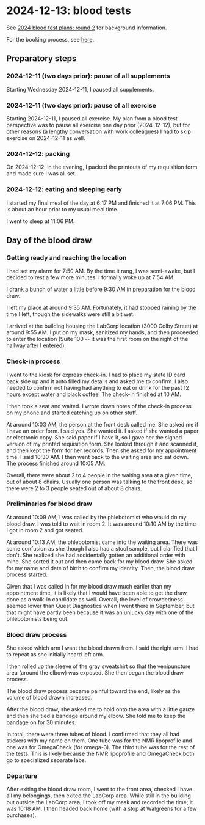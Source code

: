 # 2024-12-13: blood tests

See [2024 blood test plans: round 2](2024-blood-test-plans-round-2.md)
for background information.

For the booking process, see
[here](2024-blood-test-plans-round-2.md#test-order-and-appointment).

## Preparatory steps

### 2024-12-11 (two days prior): pause of all supplements

Starting Wednesday 2024-12-11, I paused all supplements.

### 2024-12-11 (two days prior): pause of all exercise

Starting 2024-12-11, I paused all exercise. My plan from a blood test
perspective was to pause all exercise one day prior (2024-12-12), but
for other reasons (a lengthy conversation with work colleagues) I had
to skip exercise on 2024-12-11 as well.

### 2024-12-12: packing

On 2024-12-12, in the evening, I packed the printouts of my
requisition form and made sure I was all set.

### 2024-12-12: eating and sleeping early

I started my final meal of the day at 6:17 PM and finished it at 7:06
PM. This is about an hour prior to my usual meal time.

I went to sleep at 11:06 PM.

## Day of the blood draw

### Getting ready and reaching the location

I had set my alarm for 7:50 AM. By the time it rang, I was semi-awake,
but I decided to rest a few more minutes. I formally woke up at 7:54
AM.

I drank a bunch of water a little before 9:30 AM in preparation for
the blood draw.

I left my place at around 9:35 AM. Fortunately, it had stopped raining
by the time I left, though the sidewalks were still a bit wet.

I arrived at the building housing the LabCorp location (3000 Colby
Street) at around 9:55 AM. I put on my mask, sanitized my hands, and
then proceeded to enter the location (Suite 100 -- it was the first
room on the right of the hallway after I entered).

### Check-in process

I went to the kiosk for express check-in. I had to place my state ID
card back side up and it auto filled my details and asked me to
confirm. I also needed to confirm not having had anything to eat or
drink for the past 12 hours except water and black coffee. The
check-in finished at 10 AM.

I then took a seat and waited. I wrote down notes of the check-in
process on my phone and started catching up on other stuff.

At around 10:03 AM, the person at the front desk called me. She asked
me if I have an order form. I said yes. She wanted it. I asked if she
wanted a paper or electronic copy. She said paper if I have it, so I
gave her the signed version of my printed requisition form. She looked
through it and scanned it, and then kept the form for her
records. Then she asked for my appointment time. I said 10:30 AM. I
then went back to the waiting area and sat down. The process finished
around 10:05 AM.

Overall, there were about 2 to 4 people in the waiting area at a given
time, out of about 8 chairs. Usually one person was talking to the
front desk, so there were 2 to 3 people seated out of about 8 chairs.

### Preliminaries for blood draw

At around 10:09 AM, I was called by the phlebotomist who would do my
blood draw. I was told to wait in room 2. It was around 10:10 AM by
the time I got in room 2 and got seated.

At around 10:13 AM, the phlebotomist came into the waiting area. There
was some confusion as she though I also had a stool sample, but I
clarified that I don't. She realized she had accidentally gotten an
additional order with mine. She sorted it out and then came back for
my blood draw. She asked for my name and date of birth to confirm my
identity. Then, the blood draw process started.

Given that I was called in for my blood draw much earlier than my
appointment time, it is likely that I would have been able to get the
draw done as a walk-in candidate as well. Overall, the level of
crowdedness seemed lower than Quest Diagnostics when I went there in
September, but that might have partly been because it was an unlucky
day with one of the phlebotomists being out.

### Blood draw process

She asked which arm I want the blood drawn from. I said the right
arm. I had to repeat as she initially heard left arm.

I then rolled up the sleeve of the gray sweatshirt so that the
venipuncture area (around the elbow) was exposed. She then began the
blood draw process.

The blood draw process became painful toward the end, likely as the
volume of blood drawn increased.

After the blood draw, she asked me to hold onto the area with a little
gauze and then she tied a bandage around my elbow. She told me to keep
the bandage on for 30 minutes.

In total, there were three tubes of blood. I confirmed that they all
had stickers with my name on them. One tube was for the NMR
lipoprofile and one was for OmegaCheck (for omega-3). The third tube
was for the rest of the tests. This is likely because the NMR
lipoprofile and OmegaCheck both go to specialized separate labs.

### Departure

After exiting the blood draw room, I went to the front area, checked I
have all my belongings, then exited the LabCorp area. While still in
the building but outside the LabCorp area, I took off my mask and
recorded the time; it was 10:18 AM. I then headed back home (with a
stop at Walgreens for a few purchases).
